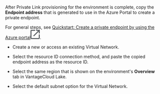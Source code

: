 After Private Link provisioning for the environment is complete, copy the **Endpoint address** that is generated to use in the Azure Portal to create a private endpoint.

For general steps, see [Quickstart: Create a private endpoint by using the Azure portal](https://learn.microsoft.com/en-us/azure/private-link/create-private-endpoint-portal?tabs=dynamic-ip)![External link](Images/pyn1722886689405.svg).

-   Create a new or access an existing Virtual Network.


-   Select the resource ID connection method, and paste the copied endpoint address as the resource ID.


-   Select the same region that is shown on the environment's **Overview** tab in VantageCloud Lake.


-   Select the default subnet option for the Virtual Network.


